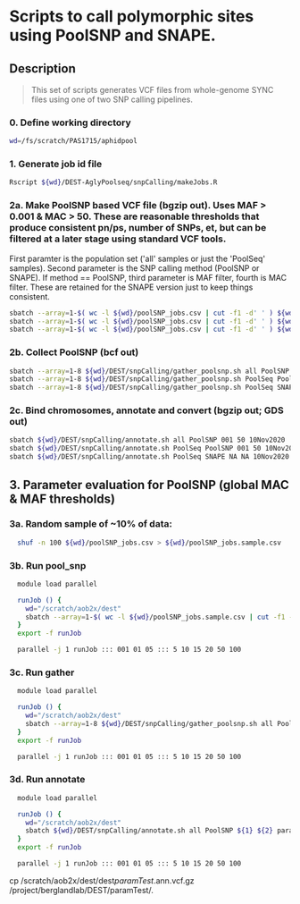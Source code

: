 # Scripts to call polymorphic sites using PoolSNP and SNAPE.

## Description
> This set of scripts generates VCF files from whole-genome SYNC files using one of two SNP calling pipelines.

### 0. Define working directory
```bash
wd=/fs/scratch/PAS1715/aphidpool
```

### 1. Generate job id file
```bash
Rscript ${wd}/DEST-AglyPoolseq/snpCalling/makeJobs.R
```

### 2a. Make PoolSNP based VCF file (bgzip out). Uses MAF > 0.001 & MAC > 50. These are reasonable thresholds that produce consistent pn/ps, number of SNPs, et, but can be filtered at a later stage using standard VCF tools. </br>
First paramter is the population set ('all' samples or just the 'PoolSeq' samples). Second parameter is the SNP calling method (PoolSNP or SNAPE). If method == PoolSNP, third parameter is MAF filter, fourth is MAC filter. These are retained for the SNAPE version just to keep things consistent.

```bash
sbatch --array=1-$( wc -l ${wd}/poolSNP_jobs.csv | cut -f1 -d' ' ) ${wd}/DEST/snpCalling/run_poolsnp.sh all PoolSNP 001 50 10Nov2020 poolSNP_jobs.csv
sbatch --array=1-$( wc -l ${wd}/poolSNP_jobs.csv | cut -f1 -d' ' ) ${wd}/DEST/snpCalling/run_poolsnp.sh PoolSeq PoolSNP 001 50 10Nov2020 poolSNP_jobs.csv
sbatch --array=1-$( wc -l ${wd}/poolSNP_jobs.csv | cut -f1 -d' ' ) ${wd}/DEST/snpCalling/run_poolsnp.sh PoolSeq SNAPE NA NA 10Nov2020 poolSNP_jobs.csv
```

### 2b. Collect PoolSNP (bcf out)
```bash
sbatch --array=1-8 ${wd}/DEST/snpCalling/gather_poolsnp.sh all PoolSNP 001 50 10Nov2020
sbatch --array=1-8 ${wd}/DEST/snpCalling/gather_poolsnp.sh PoolSeq PoolSNP 001 50 10Nov2020
sbatch --array=1-8 ${wd}/DEST/snpCalling/gather_poolsnp.sh PoolSeq SNAPE NA NA 10Nov2020
```


### 2c. Bind chromosomes, annotate and convert (bgzip out; GDS out)
```bash
sbatch ${wd}/DEST/snpCalling/annotate.sh all PoolSNP 001 50 10Nov2020
sbatch ${wd}/DEST/snpCalling/annotate.sh PoolSeq PoolSNP 001 50 10Nov2020
sbatch ${wd}/DEST/snpCalling/annotate.sh PoolSeq SNAPE NA NA 10Nov2020
```



## 3. Parameter evaluation for PoolSNP (global MAC & MAF thresholds)
### 3a. Random sample of ~10% of data:
```bash
  shuf -n 100 ${wd}/poolSNP_jobs.csv > ${wd}/poolSNP_jobs.sample.csv
```

### 3b. Run pool_snp
```bash
  module load parallel

  runJob () {
    wd="/scratch/aob2x/dest"
    sbatch --array=1-$( wc -l ${wd}/poolSNP_jobs.sample.csv | cut -f1 -d' ' ) ${wd}/DEST/snpCalling/run_poolsnp.sh all PoolSNP ${1} ${2} paramTest poolSNP_jobs.sample.csv
  }
  export -f runJob

  parallel -j 1 runJob ::: 001 01 05 ::: 5 10 15 20 50 100

```


### 3c. Run gather
```bash
  module load parallel

  runJob () {
    wd="/scratch/aob2x/dest"
    sbatch --array=1-8 ${wd}/DEST/snpCalling/gather_poolsnp.sh all PoolSNP ${1} ${2} paramTest
  }
  export -f runJob

  parallel -j 1 runJob ::: 001 01 05 ::: 5 10 15 20 50 100
```


### 3d. Run annotate
```bash
  module load parallel

  runJob () {
    wd="/scratch/aob2x/dest"
    sbatch ${wd}/DEST/snpCalling/annotate.sh all PoolSNP ${1} ${2} paramTest
  }
  export -f runJob

  parallel -j 1 runJob ::: 001 01 05 ::: 5 10 15 20 50 100
```
cp /scratch/aob2x/dest/dest*paramTest*.ann.vcf.gz /project/berglandlab/DEST/paramTest/.
